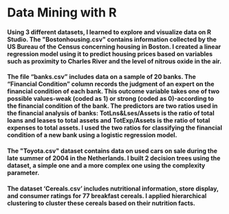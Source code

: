 # Data Mining with R
#### Using 3 different datasets, I learned to explore and visualize data on R Studio. The "Bostonhousing.csv" contains information collected by the US Bureau of the Census concerning housing in Boston. I created a linear regression model using it to predict housing prices based on variables such as proximity to Charles River and the level of nitrous oxide in the air. 

#### The file “banks.csv” includes data on a sample of 20 banks. The “Financial Condition” column records the judgment of an expert on the financial condition of each bank. This outcome variable takes one of two possible values-weak (coded as 1) or strong (coded as 0)-according to the financial condition of the bank. The predictors are two ratios used in the financial analysis of banks: TotLns&Lses/Assets is the ratio of total loans and leases to total assets and TotExp/Assets is the ratio of total expenses to total assets. I used the two ratios for classifying the financial condition of a new bank using a logistic regression model.

#### The "Toyota.csv" dataset contains data on used cars on sale during the late summer of 2004 in the Netherlands. I built 2 decision trees using the dataset, a simple one and a more complex one using the complexity parameter.

#### The dataset ‘Cereals.csv’ includes nutritional information, store display, and consumer ratings for 77 breakfast cereals. I applied hierarchical clustering to cluster these cereals based on their nutrition facts.

 
